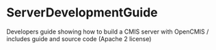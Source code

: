 ServerDevelopmentGuide
======================

Developers guide showing how to build a CMIS server with OpenCMIS / includes guide and source code (Apache 2 license)
